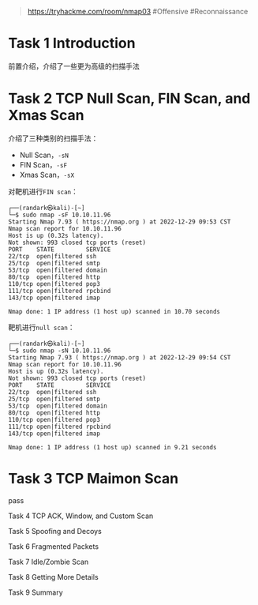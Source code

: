 > https://tryhackme.com/room/nmap03
> #Offensive #Reconnaissance 

# Task 1 Introduction

前置介绍，介绍了一些更为高级的扫描手法

# Task 2 TCP Null Scan, FIN Scan, and Xmas Scan

介绍了三种类别的扫描手法：
-   Null Scan，`-sN`
-   FIN Scan，`-sF`
-   Xmas Scan，`-sX`

对靶机进行`FIN scan`：
```shell
┌──(randark㉿kali)-[~]
└─$ sudo nmap -sF 10.10.11.96       
Starting Nmap 7.93 ( https://nmap.org ) at 2022-12-29 09:53 CST
Nmap scan report for 10.10.11.96
Host is up (0.32s latency).
Not shown: 993 closed tcp ports (reset)
PORT    STATE         SERVICE
22/tcp  open|filtered ssh
25/tcp  open|filtered smtp
53/tcp  open|filtered domain
80/tcp  open|filtered http
110/tcp open|filtered pop3
111/tcp open|filtered rpcbind
143/tcp open|filtered imap

Nmap done: 1 IP address (1 host up) scanned in 10.70 seconds
```

靶机进行`null scan`：
```shell
┌──(randark㉿kali)-[~]
└─$ sudo nmap -sN 10.10.11.96
Starting Nmap 7.93 ( https://nmap.org ) at 2022-12-29 09:54 CST
Nmap scan report for 10.10.11.96
Host is up (0.32s latency).
Not shown: 993 closed tcp ports (reset)
PORT    STATE         SERVICE
22/tcp  open|filtered ssh
25/tcp  open|filtered smtp
53/tcp  open|filtered domain
80/tcp  open|filtered http
110/tcp open|filtered pop3
111/tcp open|filtered rpcbind
143/tcp open|filtered imap

Nmap done: 1 IP address (1 host up) scanned in 9.21 seconds
```

# Task 3 TCP Maimon Scan

pass


Task 4 TCP ACK, Window, and Custom Scan

Task 5 Spoofing and Decoys

Task 6 Fragmented Packets

Task 7 Idle/Zombie Scan

Task 8 Getting More Details

Task 9 Summary